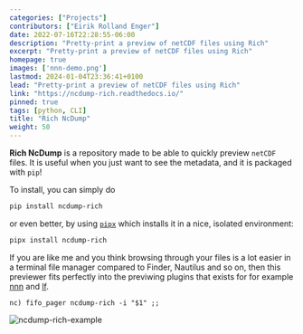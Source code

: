 ```yaml
---
categories: ["Projects"]
contributors: ["Eirik Rolland Enger"]
date: 2022-07-16T22:28:55-06:00
description: "Pretty-print a preview of netCDF files using Rich"
excerpt: "Pretty-print a preview of netCDF files using Rich"
homepage: true
images: ['nnn-demo.png']
lastmod: 2024-01-04T23:36:41+0100
lead: "Pretty-print a preview of netCDF files using Rich"
link: "https://ncdump-rich.readthedocs.io/"
pinned: true
tags: [python, CLI]
title: "Rich NcDump"
weight: 50
---
```


<!-- # Rich NcDump  -->

**Rich NcDump** is a repository made to be able to quickly preview `netCDF` files. It is
useful when you just want to see the metadata, and it is packaged with `pip`!

To install, you can simply do

```bash
pip install ncdump-rich
```

or even better, by using [`pipx`](https://github.com/pypa/pipx) which installs it in a
nice, isolated environment:

```bash
pipx install ncdump-rich
```

If you are like me and you think browsing through your files is a lot easier in a
terminal file manager compared to Finder, Nautilus and so on, then this previewer
fits perfectly into the previwing plugins that exists for for example
[nnn](https://github.com/jarun/nnn) and [lf](https://github.com/gokcehan/lf).

````bash=10
nc) fifo_pager ncdump-rich -i "$1" ;;
``````

![ncdump-rich-example](https://raw.githubusercontent.com/engeir/ncdump-rich/main/demo/nnn-demo.png)
